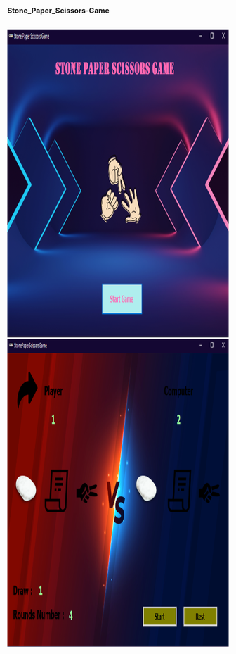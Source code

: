 <h3> Stone_Paper_Scissors-Game </h3>

<br>

<img alt="image not found" width="900" height="700" src="https://github.com/saeednassir/Basic-Projects-C-sharp/blob/main/Stone_Paper_Scissors-Game/image/image1.png"/>

<img alt="image not found" width="900" height="700" src="https://github.com/saeednassir/Basic-Projects-C-sharp/blob/main/Stone_Paper_Scissors-Game/image/image2.png"/>
